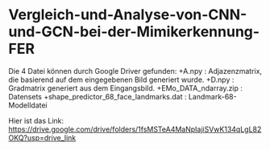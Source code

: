 # Vergleich-und-Analyse-von-CNN-und-GCN-bei-der-Mimikerkennung-FER


Die 4 Datei können durch Google Driver gefunden: 
  +A.npy : Adjazenzmatrix, die basierend auf dem eingegebenen Bild generiert wurde.
  +D.npy : Gradmatrix generiert aus dem Eingangsbild.
  +EMo_DATA_ndarray.zip : Datensets
  +shape_predictor_68_face_landmarks.dat : Landmark-68-Modelldatei


Hier ist das Link:
https://drive.google.com/drive/folders/1fsMSTeA4MaNpIajiSVwK134qLgL82OKQ?usp=drive_link
